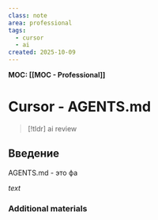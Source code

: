 ```yaml
---
class: note
area: professional
tags:
  - cursor
  - ai
created: 2025-10-09
---
```

**MOC: [[MOC - Professional]]**

# Cursor - AGENTS.md

> [!tldr] ai review
> 

## Введение

AGENTS.md - это фа

*text*

### Additional materials